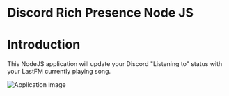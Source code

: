 # Discord Rich Presence Node JS

# Introduction
This NodeJS application will update your Discord "Listening to" status with your LastFM currently playing song. 

![Application image](https://i.imgur.com/tOTIdDD.png)
